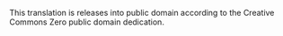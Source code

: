 This translation is releases into public domain according to the Creative
Commons Zero public domain dedication.
